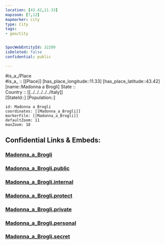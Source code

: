 ```yaml
---
location: [43.42,11.33] 
mapzoom: [7,12] 
mapmarker: city 
type: City
tags:
- geo/City


SpocWebEntityId: 32209
isDeleted: false
confidential: public

---
```

#is_a_/Place  
#is_a_ :: [[Place]] 
[has_place_longitude::11.33] 
[has_place_latitude::43.42] 
[name::Madonna a Brogli] 
State ::  
Country :: [[../../../../../Italy]]  
[StateId::] 
[Population::] 



```leaflet
id: Madonna a Brogli
coordinates: [[Madonna_a_Brogli]] 
markerFile: [[Madonna_a_Brogli]] 
defaultZoom: 11 
maxZoom: 18
```


## Confidential Links & Embeds: 

### [Madonna_a_Brogli](/_Standards/Earth/Continent/Europe/Europe~South/Italy/regions~Italy/Tuscany/Siena.Province/City/Madonna_a_Brogli.md) 

### [Madonna_a_Brogli.public](/_public/Earth/Continent/Europe/Europe~South/Italy/regions~Italy/Tuscany/Siena.Province/City/Madonna_a_Brogli.public.md) 

### [Madonna_a_Brogli.internal](/_internal/Earth/Continent/Europe/Europe~South/Italy/regions~Italy/Tuscany/Siena.Province/City/Madonna_a_Brogli.internal.md) 

### [Madonna_a_Brogli.protect](/_protect/Earth/Continent/Europe/Europe~South/Italy/regions~Italy/Tuscany/Siena.Province/City/Madonna_a_Brogli.protect.md) 

### [Madonna_a_Brogli.private](/_private/Earth/Continent/Europe/Europe~South/Italy/regions~Italy/Tuscany/Siena.Province/City/Madonna_a_Brogli.private.md) 

### [Madonna_a_Brogli.personal](/_personal/Earth/Continent/Europe/Europe~South/Italy/regions~Italy/Tuscany/Siena.Province/City/Madonna_a_Brogli.personal.md) 

### [Madonna_a_Brogli.secret](/_secret/Earth/Continent/Europe/Europe~South/Italy/regions~Italy/Tuscany/Siena.Province/City/Madonna_a_Brogli.secret.md)

